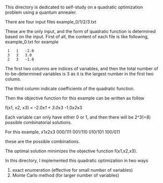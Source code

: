 This directory is dedicated to self-study on a quadratic optimization problem using a quantum annealer. 

There are four input files 
example_0/1/2/3.txt 

These are the only input, and the form of quadratic function is determined based on the input. 
First of all, the content of each file is like following, example_0.txt for example 

     1   1   -2.0
     3   3   3.0
     2   3   -1.0

The first two columns are indices of variables, and then the total number of to-be-determined variables is 3 
as it is the largest number in the first two colums. 

The third column indicate coefficients of the quadratic function. 

Then the objective function for this example can be written as follow

f(x1, x2, x3) = -2.0*x1 + 3.0*x3 -1.0*x2*x3 

Each variable can only have either 0 or 1, and then there will be 2^3(=8) possible combinatorial solutions.

For this example, 
x1x2x3
000/111
001/110
010/101
100/011

these are the possible combinations. 

The optimal solution minimizes the objective function f(x1,x2,x3). 


In this directory, I implemented this quadratic optimization in two ways
1. exact enumeration (effective for small number of variables)
2. Monte Carlo method (for larger number of variables)
